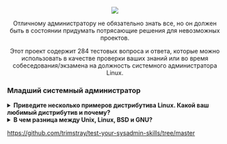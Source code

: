 <p align="center">
<img src="https://github.com/ikozhuhar/sysadmin_skills/blob/main/img/sysadmin_preview.png">
</p>

<p align="center">
Отличному администратору не обязательно знать все, но он должен быть в состоянии придумать потрясающие решения для невозможных проектов.
</p>

<p align="center">
Этот проект содержит 284 тестовых вопроса и ответа, которые можно использовать в качестве проверки ваших знаний или во время собеседования/экзамена на ​​должность системного администратора Linux.
</p>


### Младший системный администратор

<details>
   <summary><b>Приведите несколько примеров дистрибутива Linux. Какой ваш любимый дистрибутив и почему?</b></summary>

   1. <p>Red Hat Enterprise Linux - Fedora - CentOS - Debian - Ubuntu - Mint - SUSE Linux Enterprise Server (SLES) - SUSE Linux Enterprise Desktop (SLED) - Slackware - Arch - Kali - Backbox</p>
   2. Markdown renders **perfectly**.
   3. Extra item.
</details>

<details>
   <p><summary><b>В чем разница между Unix, Linux, BSD и GNU?</b></summary></p>

<p>GNU на самом деле не является ОС. Это скорее набор правил или философий, регулирующих свободное программное обеспечение, которые в то же время породили множество инструментов при попытке создать ОС. Таким образом, инструменты GNU — это, по сути, открытые версии инструментов, которые уже существовали, но были переопределены, чтобы соответствовать принципам открытого программного обеспечения. GNU/Linux представляет собой совокупность этих инструментов и ядра Linux, образующую полноценную операционную систему, но существуют и другие GNU, например. GNU/Hurd.</p>

<p>Unix и BSD — это «старые» реализации POSIX, которые имеют различные уровни «закрытого исходного кода». Unix обычно имеет полностью закрытый исходный код, но существует столько же разновидностей Unix, сколько и Linux (если не больше). BSD обычно не считается «открытой», но на момент выпуска она считалась очень открытой. Его лицензирование также позволяло коммерческое использование с гораздо меньшими ограничениями, чем допускали более «открытые» лицензии того времени.</p>

<p>Linux — новейший из четырех. Строго говоря, это «просто ядро»; однако в целом она рассматривается как полноценная операционная система в сочетании с GNU Tools и несколькими другими основными компонентами.</p>

<p>Главные руководящие различия между ними заключаются в их идеалах. Unix, Linux и BSD реализуют разные идеалы. Все они соответствуют POSIX и в основном взаимозаменяемы. Некоторые из одних и тех же проблем они решают по-разному. Таким образом, кроме идеалов и способа реализации стандартов POSIX, разницы мало.</p>
</details>







https://github.com/trimstray/test-your-sysadmin-skills/tree/master
